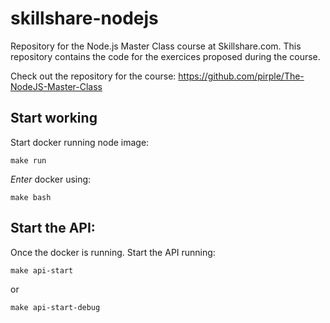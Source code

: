 # skillshare-nodejs
Repository for the Node.js Master Class course at Skillshare.com. This repository contains the code for the exercices proposed during the course.

Check out the repository for the course: https://github.com/pirple/The-NodeJS-Master-Class

## Start working

Start docker running node image:

```
make run
```

_Enter_ docker using:

```
make bash
```

## Start the API:

Once the docker is running. Start the API running:

```
make api-start
```
or
```
make api-start-debug
```
